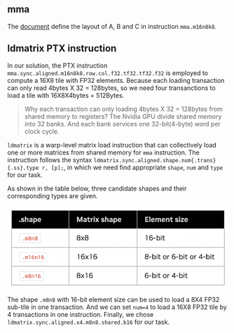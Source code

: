 

## mma

The [document](https://docs.nvidia.com/cuda/parallel-thread-execution/#warp-level-matrix-fragment-mma-1688) define the layout of A, B and C in instruction `mma.m16n8k8`.

## ldmatrix PTX instruction

In our solution, the PTX instruction `mma.sync.aligned.m16n8k8.row.col.f32.tf32.tf32.f32` is employed to compute a 16X8 tile with FP32 elements. Because each loading transaction can only read 4bytes X 32 = 128bytes, so we need four transanctions to load a tile with 16X8X4bytes = 512Bytes.

> Why each transaction can only loading 4bytes X 32 = 128bytes from shared memory to registers?
> The Nvidia GPU divide shared memory into 32 banks. And each bank services one 32-bit(4-byte) word per clock cycle.

`ldmatrix` is a warp-level matrix load instruction that can collectively load one or more matrices from shared memory for `mma` instruction. The instruction follows the syntax `ldmatrix.sync.aligned.shape.num{.trans}{.ss}.type r, [p];`, in which we need find appropriate `shape`, `num` and `type` for our task. 

As shown in the table below, three candidate shapes and their corresponding types are given.

![图片描述](images/ldmatrix_shapes.png)

The shape `.m8n8` with 16-bit element size can be used to load a 8X4 FP32 sub-tile in one transaction. And we can set `num=4` to load a 16X8 FP32 tile by 4 transactions in one instruction. Finally, we chose `ldmatrix.sync.aligned.x4.m8n8.shared.b16` for our task.




